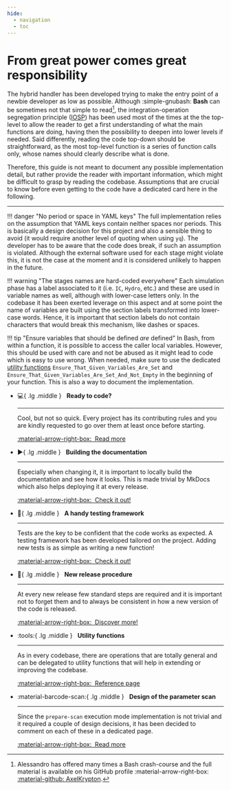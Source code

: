 ```yaml
---
hide:
  - navigation
  - toc
---
```


# From great power comes great responsibility

The hybrid handler has been developed trying to make the entry point of a newbie developer as low as possible.
Although :simple-gnubash: **Bash** can be sometimes not that simple to read[^1], the integration-operation segregation principle ([IOSP](https://clean-code-developer.com/grades/grade-1-red/)) has been used most of the times at the the top-level to allow the reader to get a first understanding of what the main functions are doing, having then the possibility to deepen into lower levels if needed.
Said differently, reading the code top-down should be straightforward, as the most top-level function is a series of function calls only, whose names should clearly describe what is done.

Therefore, this guide is not meant to document any possible implementation detail, but rather provide the reader with important information, which might be difficult to grasp by reading the codebase.
Assumptions that are crucial to know before even getting to the code have a dedicated card here in the following.

---

[^1]:
    Alessandro has offered many times a Bash crash-course and the full material is available on his GitHub profile :material-arrow-right-box: [:material-github: AxelKrypton](https://github.com/AxelKrypton/Bash-lecture).

<div class="grid cards" markdown>

!!! danger "No period or space in YAML keys"
    The full implementation relies on the assumption that YAML keys contain neither spaces nor periods.
    This is basically a design decision for this project and also a sensible thing to avoid (it would require another level of quoting when using `yq`).
    The developer has to be aware that the code does break, if such an assumption is violated.
    Although the external software used for each stage might violate this, it is not the case at the moment and it is considered unlikely to happen in the future.

!!! warning "The stages names are hard-coded everywhere"
    Each simulation phase has a label associated to it (i.e. `IC`, `Hydro`, etc.) and these are used in variable names as well, although with lower-case letters only.
    In the codebase it has been exerted leverage on this aspect and at some point the name of variables are built using the section labels transformed into lower-case words.
    Hence, it is important that section labels do not contain characters that would break this mechanism, like dashes or spaces.

!!! tip "Ensure variables that should be defined *are* defined"
    In Bash, from within a function, it is possible to access the caller local variables.
    However, this should be used with care and not be abused as it might lead to code which is easy to use wrong.
    When needed, make sure to use the dedicated [utility functions](utility_functions.md) `Ensure_That_Given_Variables_Are_Set` and `Ensure_That_Given_Variables_Are_Set_And_Not_Empty` in the beginning of your function.
    This is also a way to document the implementation.

-   :computer:{ .lg .middle } &nbsp; __Ready to code?__

    ---

    Cool, but not so quick.
    Every project has its contributing rules and you are kindly requested to go over them at least once before starting.

    [:material-arrow-right-box:&nbsp; Read more](contributing.md)

-   :arrow_forward:{ .lg .middle } &nbsp; __Building the documentation__

    ---

    Especially when changing it, it is important to locally build the documentation and see how it looks.
    This is made trivial by MkDocs which also helps deploying it at every release.

    [:material-arrow-right-box:&nbsp; Check it out!](building_docs.md)

-   :test_tube:{ .lg .middle } &nbsp; __A handy testing framework__

    ---

    Tests are the key to be confident that the code works as expected.
    A testing framework has been developed tailored on the project.
    Adding new tests is as simple as writing a new function!

    [:material-arrow-right-box:&nbsp; Check it out!](testing_framework.md)

-   :rocket:{ .lg .middle } &nbsp; __New release procedure__

    ---

    At every new release few standard steps are required and it is important not to forget them and to always be consistent in how a new version of the code is released.

    [:material-arrow-right-box:&nbsp; Discover more!](release_procedure.md)

-   :tools:{ .lg .middle } &nbsp; __Utility functions__

    ---

    As in every codebase, there are operations that are totally general and can be delegated to utility functions that will help in extending or improving the codebase.

    [:material-arrow-right-box:&nbsp; Reference page](utility_functions.md)

-   :material-barcode-scan:{ .lg .middle } &nbsp; __Design of the parameter scan__

    ---

    Since the `prepare-scan` execution mode implementation is not trivial and it required a couple of design decisions, it has been decided to comment on each of these in a dedicated page.

    [:material-arrow-right-box:&nbsp; Read more](parameters_scan.md)


</div>
